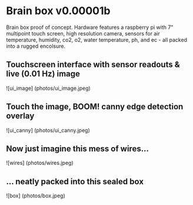 # Brain box v0.00001b

Brain box proof of concept. Hardware features a raspberry pi with 7" multipoint touch screen, high resolution camera, sensors for air temperature, humidity, co2, o2, water temperature, ph, and ec - all packed into a rugged encolsure. 

## Touchscreen interface with sensor readouts & live (0.01 Hz) image
![ui_image] (photos/ui_image.jpeg)

## Touch the image, BOOM! canny edge detection overlay
![ui_canny] (photos/ui_canny.jpeg)

## Now just imagine this mess of wires...
![wires] (photos/wires.jpeg)

## ... neatly packed into this sealed box
![box] (photos/box.jpeg)
